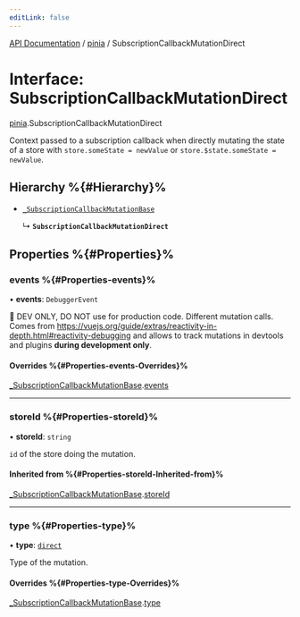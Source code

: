 ```yaml
---
editLink: false
---
```


[API Documentation](../index.md) / [pinia](../modules/pinia.md) / SubscriptionCallbackMutationDirect

# Interface: SubscriptionCallbackMutationDirect

[pinia](../modules/pinia.md).SubscriptionCallbackMutationDirect

Context passed to a subscription callback when directly mutating the state of
a store with `store.someState = newValue` or `store.$state.someState =
newValue`.

## Hierarchy %{#Hierarchy}%

- [`_SubscriptionCallbackMutationBase`](pinia._SubscriptionCallbackMutationBase.md)

  ↳ **`SubscriptionCallbackMutationDirect`**

## Properties %{#Properties}%

### events %{#Properties-events}%

• **events**: `DebuggerEvent`

🔴 DEV ONLY, DO NOT use for production code. Different mutation calls. Comes from
https://vuejs.org/guide/extras/reactivity-in-depth.html#reactivity-debugging and allows to track mutations in
devtools and plugins **during development only**.

#### Overrides %{#Properties-events-Overrides}%

[_SubscriptionCallbackMutationBase](pinia._SubscriptionCallbackMutationBase.md).[events](pinia._SubscriptionCallbackMutationBase.md#events)

___

### storeId %{#Properties-storeId}%

• **storeId**: `string`

`id` of the store doing the mutation.

#### Inherited from %{#Properties-storeId-Inherited-from}%

[_SubscriptionCallbackMutationBase](pinia._SubscriptionCallbackMutationBase.md).[storeId](pinia._SubscriptionCallbackMutationBase.md#storeid)

___

### type %{#Properties-type}%

• **type**: [`direct`](../enums/pinia.MutationType.md#direct)

Type of the mutation.

#### Overrides %{#Properties-type-Overrides}%

[_SubscriptionCallbackMutationBase](pinia._SubscriptionCallbackMutationBase.md).[type](pinia._SubscriptionCallbackMutationBase.md#type)
